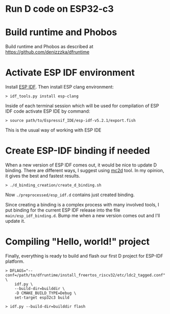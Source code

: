 Run D code on ESP32-c3
===============================

# Build runtime and Phobos

Build runtime and Phobos as described at https://github.com/denizzzka/dfruntime

# Activate ESP IDF environment

Install [ESP IDF](https://docs.espressif.com/projects/esp-idf/en/stable/esp32/get-started/index.html).
Then install ESP clang environment:
```
> idf_tools.py install esp-clang
```

Inside of each terminal session which will be used for compilation of ESP IDF code
activate ESP IDE by command:

```
> source path/to/Espressif_IDE/esp-idf-v5.2.1/export.fish
```

This is the usual way of working with ESP IDE

# Create ESP-IDF binding if needed

When a new version of ESP IDF comes out, it would be nice to update D binding.
There are different ways, I suggest using [mc2d](https://code.dlang.org/packages/mc2d) tool.
In my opinion, it gives the best and fastest results.

```
> ./d_binding_creation/create_d_binding.sh
```

Now `./preprocessed/esp_idf.d` contains just created binding.

Since creating a binding is a complex process with many involved tools, I put binding
for the current ESP IDF release into the file `main/esp_idf_binding.d`.
Bump me when a new version comes out and I'll update it.

# Compiling "Hello, world!" project

Finally, everything is ready to build and flash our first D project for ESP-IDF platform.

```
> DFLAGS="--conf=/path/to/dfruntime/install_freertos_riscv32/etc/ldc2_tagged.conf" \
    idf.py \
    --build-dir=builddir \
    -D CMAKE_BUILD_TYPE=Debug \
    set-target esp32c3 build

> idf.py --build-dir=builddir flash
```
